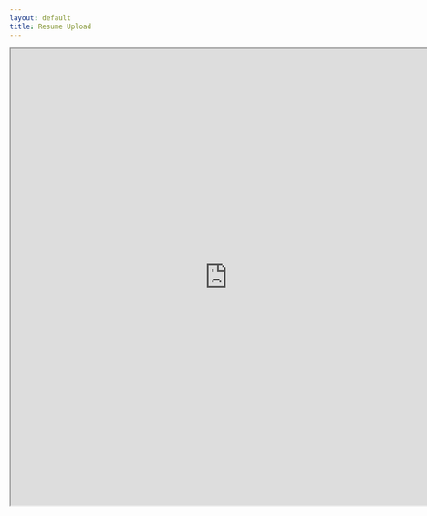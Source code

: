 ```yaml
---
layout: default
title: Resume Upload
---
```


<iframe src="https://script.google.com/macros/s/AKfycbxyPxD9lyOTBwhIzr4dPqaFsb5tXsx53kWkuWlwR4EsjiNxa0s4/exec" width="760" height="800">Loading...</iframe>
